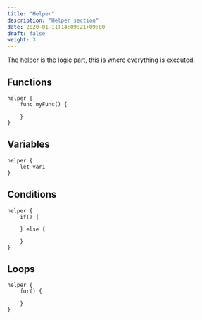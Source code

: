 ```yaml
---
title: "Helper"
description: "Helper section"
date: 2020-01-11T14:09:21+09:00
draft: false
weight: 3
---
```


The helper is the logic part, this is where everything is executed.

## Functions

```tlang
helper {
    func myFunc() {
        
    }
}
```

## Variables

```tlang
helper {
    let var1
}
```

## Conditions

```tlang
helper {
    if() {

    } else {

    }
}
```

## Loops

```tlang
helper {
    for() {
        
    }
}
```